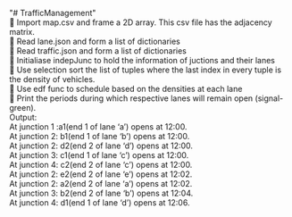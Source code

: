 "# TrafficManagement"   
	Import map.csv and frame a 2D array. This csv file has the adjacency matrix.  
	Read lane.json and form a list of dictionaries  
	Read traffic.json and form a list of dictionaries  
	Initialiase indepJunc to hold the information of juctions and their lanes  
	Use selection sort the list of tuples where the last index in every tuple is the density of vehicles.  
	Use edf func to schedule based on the densities at each lane    
	Print the periods during which respective lanes will remain open (signal-green).  
Output:  
At junction 1 :a1(end 1 of lane ‘a’) opens at 12:00.  
At junction 2: b1(end 1 of lane ‘b’) opens at 12:00.  
At junction 2: d2(end 2 of lane ‘d’) opens at 12:00.  
At junction 3: c1(end 1 of lane ‘c’) opens at 12:00.  
At junction 4: c2(end 2 of lane ‘c’) opens at 12:00.  
At junction 2: e2(end 2 of lane ‘e’) opens at 12:02.  
At junction 2: a2(end 2 of lane ‘a’) opens at 12:02.  
At junction 3: b2(end 2 of lane ‘b’) opens at 12:04.  
At junction 4: d1(end 1 of lane ‘d’) opens at 12:06.  

